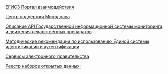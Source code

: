 [ЕГИСЗ Портал взаимодействия](https://portal.egisz.rosminzdrav.ru/materials)

[Центр поддержки Минздрава](https://support.egisz.rosminzdrav.ru/index.php?/Knowledge/List/Index/30)

[Описание API Государственной информационной системы
мониторинга и движения лекарственных препаратов](https://xn--80ajghhoc2aj1c8b.xn--p1ai/upload/API_%D0%9C%D0%94%D0%9B%D0%9F_ru.pdf)

[Методические рекомендации по использованию Единой системы идентификации и аутентификации](https://digital.gov.ru/ru/documents/6186/)

[Сервисы электронного правительства](https://partners.gosuslugi.ru)

[Реестр наборов открытых данных:](https://roszdravnadzor.gov.ru/opendata)
